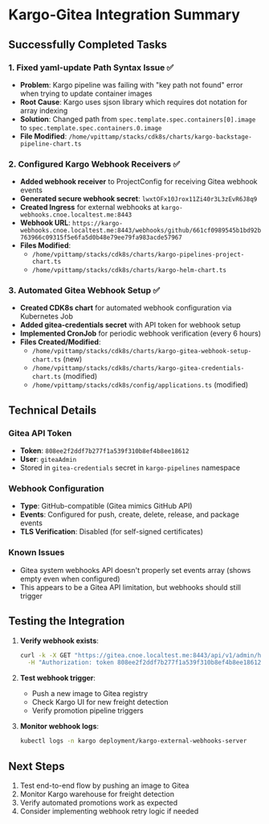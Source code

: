 # Kargo-Gitea Integration Summary

## Successfully Completed Tasks

### 1. Fixed yaml-update Path Syntax Issue ✅
- **Problem**: Kargo pipeline was failing with "key path not found" error when trying to update container images
- **Root Cause**: Kargo uses sjson library which requires dot notation for array indexing
- **Solution**: Changed path from `spec.template.spec.containers[0].image` to `spec.template.spec.containers.0.image`
- **File Modified**: `/home/vpittamp/stacks/cdk8s/charts/kargo-backstage-pipeline-chart.ts`

### 2. Configured Kargo Webhook Receivers ✅
- **Added webhook receiver** to ProjectConfig for receiving Gitea webhook events
- **Generated secure webhook secret**: `lwxtOFx10Jrox11Zi40r3L3zEvR6J8q9`
- **Created Ingress** for external webhooks at `kargo-webhooks.cnoe.localtest.me:8443`
- **Webhook URL**: `https://kargo-webhooks.cnoe.localtest.me:8443/webhooks/github/661cf0989545b1bd92b763966c09315f5e6fa5d0b48e79ee79fa983acde57967`
- **Files Modified**: 
  - `/home/vpittamp/stacks/cdk8s/charts/kargo-pipelines-project-chart.ts`
  - `/home/vpittamp/stacks/cdk8s/charts/kargo-helm-chart.ts`

### 3. Automated Gitea Webhook Setup ✅
- **Created CDK8s chart** for automated webhook configuration via Kubernetes Job
- **Added gitea-credentials secret** with API token for webhook setup
- **Implemented CronJob** for periodic webhook verification (every 6 hours)
- **Files Created/Modified**:
  - `/home/vpittamp/stacks/cdk8s/charts/kargo-gitea-webhook-setup-chart.ts` (new)
  - `/home/vpittamp/stacks/cdk8s/charts/kargo-gitea-credentials-chart.ts` (modified)
  - `/home/vpittamp/stacks/cdk8s/config/applications.ts` (modified)

## Technical Details

### Gitea API Token
- **Token**: `808ee2f2ddf7b277f1a539f310b8ef4b8ee18612`
- **User**: `giteaAdmin`
- Stored in `gitea-credentials` secret in `kargo-pipelines` namespace

### Webhook Configuration
- **Type**: GitHub-compatible (Gitea mimics GitHub API)
- **Events**: Configured for push, create, delete, release, and package events
- **TLS Verification**: Disabled (for self-signed certificates)

### Known Issues
- Gitea system webhooks API doesn't properly set events array (shows empty even when configured)
- This appears to be a Gitea API limitation, but webhooks should still trigger

## Testing the Integration

1. **Verify webhook exists**:
   ```bash
   curl -k -X GET "https://gitea.cnoe.localtest.me:8443/api/v1/admin/hooks" \
     -H "Authorization: token 808ee2f2ddf7b277f1a539f310b8ef4b8ee18612"
   ```

2. **Test webhook trigger**:
   - Push a new image to Gitea registry
   - Check Kargo UI for new freight detection
   - Verify promotion pipeline triggers

3. **Monitor webhook logs**:
   ```bash
   kubectl logs -n kargo deployment/kargo-external-webhooks-server
   ```

## Next Steps

1. Test end-to-end flow by pushing an image to Gitea
2. Monitor Kargo warehouse for freight detection
3. Verify automated promotions work as expected
4. Consider implementing webhook retry logic if needed